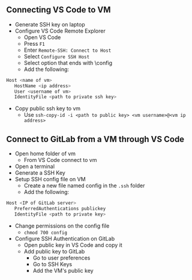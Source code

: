 ## Connecting VS Code to VM
- Generate SSH key on laptop
- Configure VS Code Remote Explorer
  - Open VS Code
  - Press ```F1```
  - Enter ```Remote-SSH: Connect to Host```
  - Select ```Configure SSH Host```
  - Select option that ends with \config
  - Add the following:
```bash
Host <name of vm>
   HostName <ip address>
   User <username of vm>
   IdentityFile <path to private ssh key>
```
- Copy public ssh key to vm
  - Use ```ssh-copy-id -i <path to public key> <vm username>@<vm ip address>```

## Connect to GitLab from a VM through VS Code
- Open home folder of vm
  - From VS Code connect to vm
- Open a terminal
- Generate a SSH Key
- Setup SSH config file on VM
  - Create a new file named config in the ```.ssh``` folder
  - Add the following:
```bash
Host <IP of GitLab server>
   PreferredAuthentications publickey
   IdentityFile <path to private key>
```
  - Change permissions on the config file
     - ```chmod 700 config```
- Configure SSH Authentication on GitLab
  - Open public key in VS Code and copy it
  - Add public key to GitLab
     - Go to user preferences
     - Go to SSH Keys
     - Add the VM's public key


